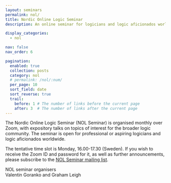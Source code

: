```yaml
---
layout: seminars
permalink: nol/
title: Nordic Online Logic Seminar
description: An online seminar for logicians and logic aficionados worldwide.

display_categories:
  - nol

nav: false
nav_order: 6

pagination:
  enabled: true
  collection: posts
  category: nol
  # permalink: /nol/:num/
  per_page: 10
  sort_field: date
  sort_reverse: true
  trail:
    before: 1 # The number of links before the current page
    after: 3  # The number of links after the current page
---
```


The Nordic Online Logic Seminar (NOL Seminar) is organised monthly over Zoom, with expository talks on topics of interest for the broader logic community.
The seminar is open for professional or aspiring logicians and logic aficionados worldwide.

The tentative time slot is Monday, 16.00-17.30 (Sweden).
If you wish to receive the Zoom ID and password for it, as well as further announcements, please subscribe to the [NOL Seminar mailing list](https://listserv.gu.se/sympa/subscribe/nordiclogic
).

NOL seminar organisers\
Valentin Goranko and Graham Leigh
